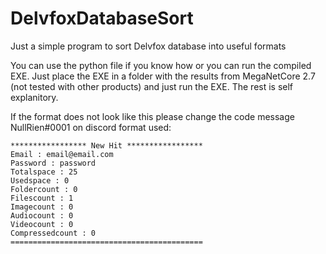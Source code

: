 # DelvfoxDatabaseSort
Just a simple program to sort Delvfox database into useful formats


You can use the python file if you know how or you can run the compiled EXE. Just place the EXE in a folder with the results from MegaNetCore 2.7 (not tested with other products) and just run the EXE. The rest is self explanitory.


If the format does not look like this please change the code message NullRien#0001 on discord
format used:
```
***************** New Hit *****************
Email : email@email.com
Password : password
Totalspace : 25
Usedspace : 0
Foldercount : 0
Filescount : 1
Imagecount : 0
Audiocount : 0
Videocount : 0
Compressedcount : 0
===========================================
```
